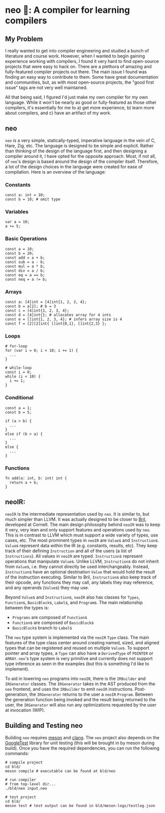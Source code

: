 # neo :seedling:: A compiler for learning compilers

## My Problem
I really wanted to get into compiler engineering and studied a bunch of literature and course work.
However, when I wanted to begin gaining experience working with compilers, I found it very hard
to find open-source projects that were easy to hack on. There are a plethora of amazing and fully-featured
compiler projects out there. The main issue I found was finding an easy way to contribute to them. Some have
great documentation and communities, but, as with most open-source projects, the "good first issue" tags are not very well maintained.

All that being said, I figured I'd just make my own compiler for my own language. While it won't be nearly as good or fully-featured as those
other compilers, it's essentially for me to a) get more experience, b) learn more about compilers, and c) have an artifact of
my work.

## neo
`neo` is a very simple, statically-typed, imperative language in the vein of C, Hare, Zig, etc. The language is designed to be 
simple and explicit. Rather than thinking of the design of the language first, and then designing a compiler around it, I have
opted for the opposite approach. Most, if not all, of `neo`'s design is based around the design of the compiler itself. Therefore,
a lot of the design choices in the language were created for ease of compilation. Here is an overview of the language:

### Constants
```
const a: int = 10;
const b = 10; # omit type
```

### Variables
```
var a = 10;
a += 5;
```

### Basic Operations
```
const a = 10;
const b = 20;
const add = a + b;
const sub = a - b;
const mul = a * b;
const div = a / b;
const eq = a == b;
const neq = a != b;
```

### Arrays
```
const a: [4]int = [4]int{1, 2, 3, 4};
const b = a[2]; # b = 3
const c = [4]int{1, 2, 3, 4};
const d = [4]int{}; # allocates array for 4 ints
const e = []int{1, 2, 3, 4}; # infers array size is 4
const f = [2][2]int{ []int{0,1}, []int{2,3} };
```

### Loops
```
# for-loop
for (var i = 0; i < 10; i += 1) {
  ...
}

# while-loop
const i = 0;
while (i < 10) {
  i += 1;
}
```

### Conditional
```
const a = 1;
const b = 5;

if (a > b) {
  ...
} 
else if (b > a) {
  ...
}
else {
  ...
}
```

### Functions
```
fn add(a: int, b: int) int {
  return a + b;
}
```

## neoIR:
`neoIR` is the intermediate representation used by `neo`. It is similar to, but much simpler than LLVM. It was actually designed 
to be closer to [Bril](), developed at Cornell. The main design philosophy behind `neoIR` was to keep it very, very 
lean and only support features and operations used by `neo`. This is in contrast to LLVM which must support a wide variety of types,
use cases, etc. The most prominent types in `neoIR` are `Value`s and `Instruction`s. `Value`s represent data within the 
IR (e.g. constants, results, etc). They keep track of their defining `Instruction` and all of the users (a list of `Instructions`).
All values in `neoIR` are typed. `Instruction`s represent operations that manipulate `Value`s. Unlike LLVM, `Instruction`s do not inherit from `Value`s, i.e. they cannot directly be used 
interchangeably. Instead, `Instruction`s have an optional destination `Value` that would hold the result of the instruction executing.
Similar to Bril, `Instruction`s also keep track of their opcode, any functions they may call, any labels they may reference, and any operands (`Value`s) they may use. 

Beyond `Value`s and `Instruction`s, `neoIR` also has classes for `Types`, `Function`s, `BasicBlock`s, `Label`s, and `Program`s.
The main relationship between the types is:
- `Programs` are composed of `Function`s
- `Function`s are composed of `BasicBlock`s
- `BasicBlock`s branch to `Label`s

The `neo` type system is implemented via the `neoIR` `Type` class. The main features of the type class center around creating named, sized, and aligned
types that can be registered and reused on multiple `Value`s. To support pointer and array types, a `Type` can also have a `DerivedType` of `POINTER` or `ARRAY`.
`neo`'s type system is very primitive and currently does not support type inference as seen in the examples (but this is something I'd like to implement).

To aid in lowering `neo` programs into `neoIR`, there is the `IRBuilder` and `IRGenerator` classes. The `IRGenerator` takes in the AST produced from
the `neo` frontend, and uses the `IRBuilder` to emit `neoIR` instructions. Post-generation, the `IRGenerator` returns to the user a `neoIR`
`Program`. Between the generation function being invoked and the result being returned to the user, the `IRGenerator` will also run any optimizations
requested by the user at invocation (WIP).

## Building and Testing neo
Building `neo` requires [meson](https://mesonbuild.com/SimpleStart.html) and [clang](https://clang.llvm.org/). The `neo` project also depends on the
[GoogleTest](https://google.github.io/googletest/) library for unit testing (this will be brought in by meson during build).
Once you have the required dependencies, you can run the following commands:
```
# compile project
cd bld/
meson compile # executable can be found at bld/neo

# run compiler
# from top-level dir...
./bld/neo input.neo

# test project
cd bld/
meson test # test output can be found in bld/meson-logs/testlog.json
```
